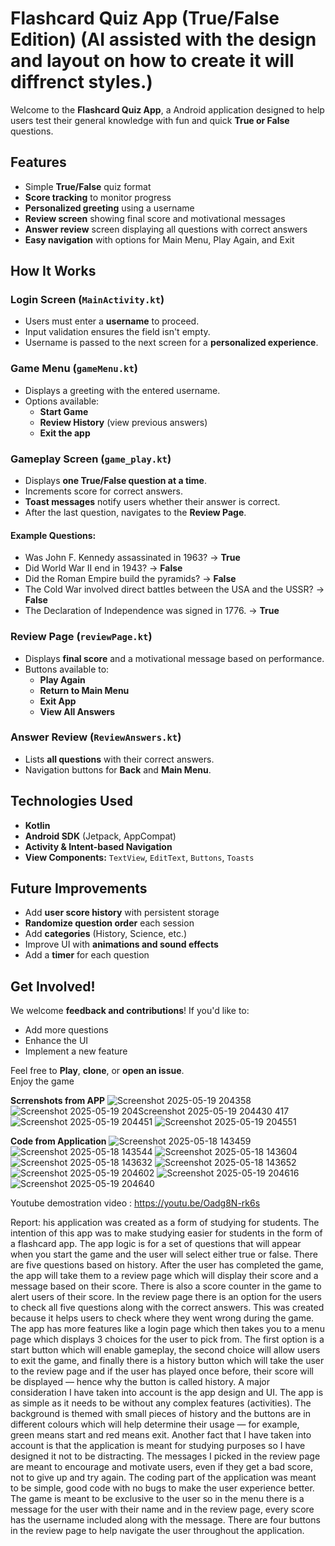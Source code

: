 
# Flashcard Quiz App (True/False Edition) (AI assisted with the design and layout on how to create it will diffrenct styles.)

Welcome to the **Flashcard Quiz App**, a  Android application designed to help users test their general knowledge with fun and quick **True or False** questions.

## Features

- Simple **True/False** quiz format
- **Score tracking** to monitor progress
- **Personalized greeting** using a username
- **Review screen** showing final score and motivational messages
- **Answer review** screen displaying all questions with correct answers
- **Easy navigation** with options for Main Menu, Play Again, and Exit

## How It Works

### **Login Screen (`MainActivity.kt`)**
- Users must enter a **username** to proceed.
- Input validation ensures the field isn't empty.
- Username is passed to the next screen for a **personalized experience**.

### **Game Menu (`gameMenu.kt`)**
- Displays a greeting with the entered username.
- Options available:
  - **Start Game**
  - **Review History** (view previous answers)
  - **Exit the app**

### **Gameplay Screen (`game_play.kt`)**
- Displays **one True/False question at a time**.
- Increments score for correct answers.
- **Toast messages** notify users whether their answer is correct.
- After the last question, navigates to the **Review Page**.

#### Example Questions:
- Was John F. Kennedy assassinated in 1963? →  **True**
- Did World War II end in 1943? →  **False**
- Did the Roman Empire build the pyramids? →  **False**
- The Cold War involved direct battles between the USA and the USSR? →  **False**
- The Declaration of Independence was signed in 1776. →  **True**

### **Review Page (`reviewPage.kt`)**
- Displays **final score** and a motivational message based on performance.
- Buttons available to:
  - **Play Again**
  - **Return to Main Menu**
  - **Exit App**
  - **View All Answers**

### **Answer Review (`ReviewAnswers.kt`)**
- Lists **all questions** with their correct answers.
- Navigation buttons for **Back** and **Main Menu**.

## Technologies Used
- **Kotlin**
- **Android SDK** (Jetpack, AppCompat)
- **Activity & Intent-based Navigation**
- **View Components:** `TextView`, `EditText`, `Buttons`, `Toasts`

## Future Improvements
- Add **user score history** with persistent storage
- **Randomize question order** each session
- Add **categories** (History, Science, etc.)
- Improve UI with **animations and sound effects**
- Add a **timer** for each question

## Get Involved!
We welcome **feedback and contributions**! If you'd like to:
- Add more questions
- Enhance the UI
- Implement a new feature

Feel free to **Play**, **clone**, or **open an issue**.   
Enjoy the game

**Scrrenshots from APP**
![Screenshot 2025-05-19 204358](https://github.com/user-attachments/assets/d800d88b-7124-42a2-8849-483b484e50ab)
![Screenshot 2025-05-19 204![Screenshot 2025-05-19 204430](https://github.com/user-attachments/assets/166704c1-33ea-443f-b786-292b1f3a78d0)
417](https://github.com/user-attachments/assets/b5102f0b-eb4d-448b-bf1c-c12b0e4f4dad)
![Screenshot 2025-05-19 204451](https://github.com/user-attachments/assets/cb22d330-d6bf-46f7-9304-6e0850cb4157)
![Screenshot 2025-05-19 204551](https://github.com/user-attachments/assets/0bcab56c-94d6-403d-b92a-3a980a294fca)

**Code from Application**
![Screenshot 2025-05-18 143459](https://github.com/user-attachments/assets/e94d1a77-1522-4858-aa82-402a66730120)
![Screenshot 2025-05-18 143544](https://github.com/user-attachments/assets/26968d11-76a8-459a-adac-10b048a3977e)
![Screenshot 2025-05-18 143604](https://github.com/user-attachments/assets/e405ce34-856a-49b6-ab7b-5d5cf67adea6)
![Screenshot 2025-05-18 143632](https://github.com/user-attachments/assets/03821785-90f0-4e17-afaa-848849b5afba)
![Screenshot 2025-05-18 143652](https://github.com/user-attachments/assets/dbd6aee1-51d8-47d0-8a67-6851239c8a78)
![Screenshot 2025-05-19 204602](https://github.com/user-attachments/assets/ca820546-0db9-4215-9c9f-03be9cc248c0)
![Screenshot 2025-05-19 204616](https://github.com/user-attachments/assets/e1229316-3010-4aac-b2d7-db6cd6eb42f9)
![Screenshot 2025-05-19 204640](https://github.com/user-attachments/assets/7b44f216-ec32-4485-b99e-107565eb3362)




Youtube demostration video :
https://youtu.be/Oadg8N-rk6s 

Report: 
his application was created as a form of studying for students. The intention of this app was to make studying easier for students in the form of a flashcard app. The app logic is for a set of questions that will appear when you start the game and the user will select either true or false. There are five questions based on history. After the user has completed the game, the app will take them to a review page which will display their score and a message based on their score. There is also a score counter in the game to alert users of their score. In the review page there is an option for the users to check all five questions along with the correct answers. This was created because it helps users to check where they went wrong during the game. The app has more features like a login page which then takes you to a menu page which displays 3 choices for the user to pick from. The first option is a start button which will enable gameplay, the second choice will allow users to exit the game, and finally there is a history button which will take the user to the review page and if the user has played once before, their score will be displayed — hence why the button is called history. A major consideration I have taken into account is the app design and UI. The app is as simple as it needs to be without any complex features (activities). The background is themed with small pieces of history and the buttons are in different colours which will help determine their usage — for example, green means start and red means exit. Another fact that I have taken into account is that the application is meant for studying purposes so I have designed it not to be distracting. The messages I picked in the review page are meant to encourage and motivate users, even if they get a bad score, not to give up and try again. The coding part of the application was meant to be simple, good code with no bugs to make the user experience better. The game is meant to be exclusive to the user so in the menu there is a message for the user with their name and in the review page, every score has the username included along with the message. There are four buttons in the review page to help navigate the user throughout the application.




